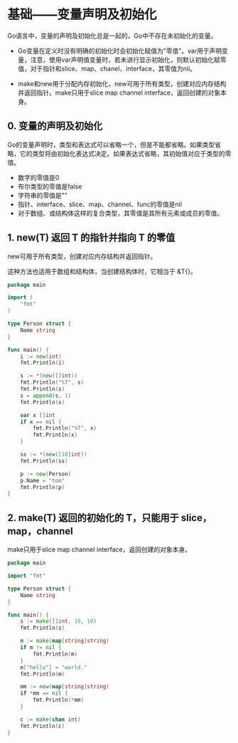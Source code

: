 ﻿# 基础——变量声明及初始化

Go语言中，变量的声明及初始化总是一起的，Go中不存在未初始化的变量。

* Go变量在定义时没有明确的初始化时会初始化赋值为"零值"。var用于声明变量，注意，使用var声明值变量时，若未进行显示初始化，则默认初始化赋零值，对于指针和slice、map、chanel、interface，其零值为nil。

* make和new用于分配内存初始化，new可用于所有类型，创建对应内存结构并返回指针。make只用于slice map channel interface，返回创建的对象本身。

## 0. 变量的声明及初始化 ##

Go的变量声明时，类型和表达式可以省略一个，但是不能都省略。如果类型省略，它的类型将由初始化表达式决定。如果表达式省略，其初始值对应于类型的零值。

* 数字的零值是0
* 布尔类型的零值是false
* 字符串的零值是""
* 指针、interface、slice、map、channel、func的零值是nil
* 对于数组、或结构体这样的复合类型，其零值是其所有元素或成员的零值。

## 1. new(T) 返回 T 的指针并指向 T 的零值 ##

new可用于所有类型，创建对应内存结构并返回指针。

这种方法也适用于数组和结构体，当创建结构体时，它相当于 &T{}。

```go
package main

import (
    "fmt"
)

type Person struct {
    Name string
}

func main() {
    i := new(int)
    fmt.Println(i)

    s := *(new([]int))
    fmt.Println("%T", s)
    fmt.Println(s)
    s = append(s, 1)
    fmt.Println(s)

    var x []int
    if x == nil {
        fmt.Println("%T", x)
        fmt.Println(x)
    }

    ss := *(new([10]int))
    fmt.Println(ss)

    p := new(Person)
    p.Name = "tom"
    fmt.Println(p)
}
```

## 2. make(T) 返回的初始化的 T，只能用于 slice，map，channel ##

make只用于slice map channel interface，返回创建的对象本身。

```go
package main

import "fmt"

type Person struct {
    Name string
}

func main() {
    s := make([]int, 10, 10)
    fmt.Println(s)

    m := make(map[string]string)
    if m != nil {
        fmt.Println(m)
    }
    m["hello"] = "world."
    fmt.Println(m)

    mm := new(map[string]string)
    if *mm == nil {
        fmt.Println(*mm)
    }

    c := make(chan int)
    fmt.Println(c)
}
```
